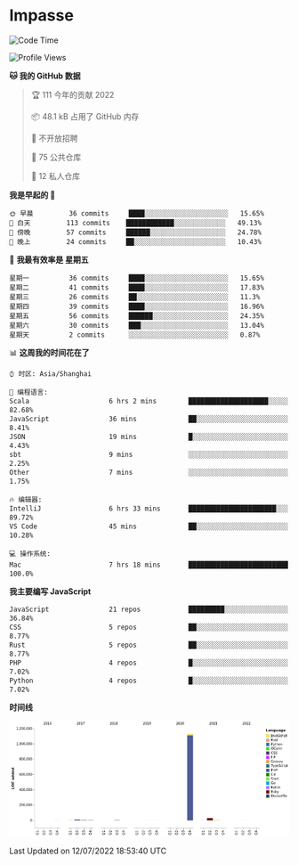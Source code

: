 # Impasse

<!--START_SECTION:waka-->
![Code Time](http://img.shields.io/badge/Code%20Time-0%20secs-blue)

![Profile Views](http://img.shields.io/badge/%E4%B8%AA%E4%BA%BA%E5%B0%81%E9%9D%A2%E8%A7%82%E7%9C%8B%E6%AC%A1%E6%95%B0-0-blue)

**🐱 我的 GitHub 数据** 

> 🏆 111 今年的贡献 2022
 > 
> 📦 48.1 kB 占用了 GitHub 内存 
 > 
> 🚫 不开放招聘
 > 
> 📜 75 公共仓库 
 > 
> 🔑 12 私人仓库  
 > 
**我是早起的 🐤** 

```text
🌞 早晨         36 commits     ████░░░░░░░░░░░░░░░░░░░░░   15.65% 
🌆 白天         113 commits    ████████████░░░░░░░░░░░░░   49.13% 
🌃 傍晚         57 commits     ██████░░░░░░░░░░░░░░░░░░░   24.78% 
🌙 晚上         24 commits     ██░░░░░░░░░░░░░░░░░░░░░░░   10.43%

```
📅 **我最有效率是 星期五** 

```text
星期一          36 commits     ████░░░░░░░░░░░░░░░░░░░░░   15.65% 
星期二          41 commits     ████░░░░░░░░░░░░░░░░░░░░░   17.83% 
星期三          26 commits     ██░░░░░░░░░░░░░░░░░░░░░░░   11.3% 
星期四          39 commits     ████░░░░░░░░░░░░░░░░░░░░░   16.96% 
星期五          56 commits     ██████░░░░░░░░░░░░░░░░░░░   24.35% 
星期六          30 commits     ███░░░░░░░░░░░░░░░░░░░░░░   13.04% 
星期天          2 commits      ░░░░░░░░░░░░░░░░░░░░░░░░░   0.87%

```


📊 **这周我的时间花在了** 

```text
⌚︎ 时区: Asia/Shanghai

💬 编程语言: 
Scala                    6 hrs 2 mins        ████████████████████░░░░░   82.68% 
JavaScript               36 mins             ██░░░░░░░░░░░░░░░░░░░░░░░   8.41% 
JSON                     19 mins             █░░░░░░░░░░░░░░░░░░░░░░░░   4.43% 
sbt                      9 mins              ░░░░░░░░░░░░░░░░░░░░░░░░░   2.25% 
Other                    7 mins              ░░░░░░░░░░░░░░░░░░░░░░░░░   1.75%

🔥 编辑器: 
IntelliJ                 6 hrs 33 mins       ██████████████████████░░░   89.72% 
VS Code                  45 mins             ██░░░░░░░░░░░░░░░░░░░░░░░   10.28%

💻 操作系统: 
Mac                      7 hrs 18 mins       █████████████████████████   100.0%

```

**我主要编写 JavaScript** 

```text
JavaScript               21 repos            █████████░░░░░░░░░░░░░░░░   36.84% 
CSS                      5 repos             ██░░░░░░░░░░░░░░░░░░░░░░░   8.77% 
Rust                     5 repos             ██░░░░░░░░░░░░░░░░░░░░░░░   8.77% 
PHP                      4 repos             █░░░░░░░░░░░░░░░░░░░░░░░░   7.02% 
Python                   4 repos             █░░░░░░░░░░░░░░░░░░░░░░░░   7.02%

```


**时间线**

![Chart not found](https://raw.githubusercontent.com/impasse/impasse/master/charts/bar_graph.png) 


 Last Updated on 12/07/2022 18:53:40 UTC
<!--END_SECTION:waka-->

